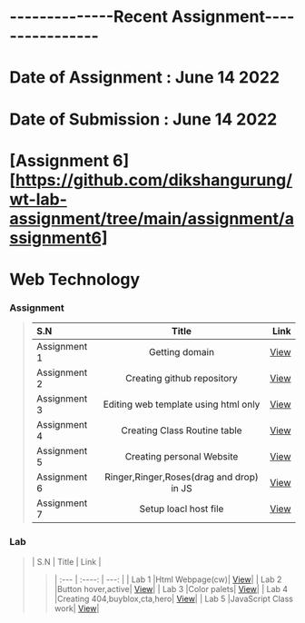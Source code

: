 # --------------Recent Assignment----------------
# Date of Assignment : June 14 2022
# Date of Submission : June 14 2022

# [Assignment 6][https://github.com/dikshangurung/wt-lab-assignment/tree/main/assignment/assignment6]

# Web Technology

### Assignment
>| S.N      |  Title |  Link |
>| :--- | :----: | ---: |
>| Assignment 1      |Getting domain|  [View](https://www.dikshangrg.com.np/)|
>| Assignment 2      |Creating github repository| [View](https://github.com/dikshangurung/wt-lab-assignment)|
>| Assignment 3      |Editing web template using html only|   [View](https://github.com/dikshangurung/wt-lab-assignment/tree/main/assignment/assignment3)|
>| Assignment 4      |Creating Class Routine table|   [View](https://github.com/dikshangurung/wt-lab-assignment/tree/main/assignment/assignment4)|
>| Assignment 5      |Creating personal Website|   [View](https://www.dikshangrg.com.np/)|
>| Assignment 6      |Ringer,Ringer,Roses(drag and drop) in JS|   [View](https://github.com/dikshangurung/wt-lab-assignment/tree/main/assignment/assignment6)|
>| Assignment 7      |Setup loacl host file|   [View](https://github.com/dikshangurung/wt-lab-assignment/tree/main/assignment/assignment7)|

### Lab 
>| S.N      | Title | Link |
>>| :--- | :----: | ---: |
>| Lab 1      |Html Webpage(cw)|  [View](https://github.com/dikshangurung/wt-lab-assignment/tree/main/Lab/Lab%201)|
>| Lab 2      |Button hover,active|  [View](https://github.com/dikshangurung/wt-lab-assignment/tree/main/Lab/Lab%202)|
>| Lab 3      |Color palets|  [View](https://github.com/dikshangurung/wt-lab-assignment/tree/main/Lab/Lab%203)|
>| Lab 4      |Creating 404,buyblox,cta,hero|  [View](https://github.com/dikshangurung/wt-lab-assignment/tree/main/Lab/Lab%204)|
>| Lab 5      |JavaScript Class work|  [View](https://github.com/dikshangurung/wt-lab-assignment/tree/main/Lab/Lab%205)|
